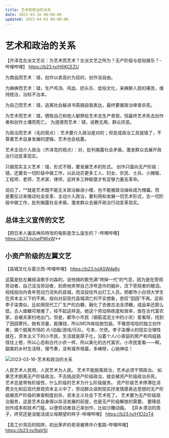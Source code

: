 ```yaml
---
title: 艺术和政治的关系
date: 2023-03-16 00:00:00
updated: 2023-04-03 00:00:00
---
```



# 艺术和政治的关系

【齐泽克左派文艺论：为艺术而艺术？左派文艺之所为？无产阶级与低俗娱乐？-哔哩哔哩】 https://b23.tv/H0KCEZU

为商品而艺术：错，创作以卖高价为目的，创作没自由。

为麻痹而艺术：错，生产鸡汤、鸡血、奶头乐、低俗文化，来麻醉人民的痛苦，维持统治，治标不治本。

为自己而艺术：错，逃离社会躲进书斋搞自我表达，最终要被政治审查杀死。

为艺术而艺术：错，牺牲自己和他人献祭给艺术去生产景观，但最终艺术失去创作者和创作土壤而死亡。
为道德而艺术：错，说教无用，群众厌恶。

为政治而艺术（毛的观点）：艺术要介入政治是对的；但变成政治工具就错了，不尊重艺术自身发展的逻辑，艺术也会枯萎。

艺术主动介入政治（齐泽克的观点）：对，批判揭露社会矛盾，激发群众去展开政治行动变革现实。

只做现实主义艺术：错，形式不限，要发展艺术的形式。
创作只面向无产阶级：错，还要去一切阶级中做工作，以此动员更多工人、妇女、农民、士兵、小摊贩、工程师、老师、艺术家、律师，这样多工种联盟才有足够力量去革命。

说白了，**就是艺术既不能无关政治躲进小楼，也不能被政治操纵成为傀儡，而是要反过来推动社会变革、主动介入政治，要利用和发展一切艺术形式，去一切阶级中做工作，批判揭露社会矛盾，激发群众去展开政治行动变革现实。










## 总体主义宣传的文艺


【把日本人骗去神风特攻的电影是怎么诞生的？-哔哩哔哩】 https://b23.tv/oePWixW**







## 小资产阶级的左翼文艺

【县城文化与葛兰西-哔哩哔哩】 https://b23.tv/ASWda8y

这篇是批左翼摇滚歌手刘森的，说他搞的歌充满“垮掉一代”的气息，因为是在旁观劳动者，自己没当劳动者，刻奇地夹带自己浮夸造作的脑补，流下旁观者的眼泪。视线投向内青年劳动力流失的县城，而没投往外出打工人员。把都市小白领大学生在资本主义下的不爽，投向对前现代县城凋亡的不实想象，悲叹“田园”不再。这和李子柒类似，比如用现代工厂生产的白糖，融化了去做古法龙须糖，成品率还那么低，古人做糖可艰难了，经不起这样造。她这个劳动熟练度和效率，放在古代富农家，会被夫家扫地出门。但是，都市小市民（钢筋混泥土中的小农）爱看呀，找到了田园寄托，她有流量，能赚钱，所以MCN肯给她包装。不像苦哈哈的独立创作者，搞个脱离市场的 片/动画/游戏/乐队，亏本，欠债。李子柒爆火的现实合理性就在，资本主义下的小市民，生活就是原子化，沿着个人/小家庭的房产和鸡娃路径往上卷，所以心态和古代小农一样，所以美化的古代富农，小市民爱看——啊，甜美的乡村生活呀，慢节奏，没有城市喧嚣，多棒呀，心驰神往！

![2023-03-16-艺术和政治的关系](assets/2023-03-16-艺术和政治的关系.jpeg)

人民艺术人民用，人民艺术为人民。
艺术不能脱离政治，艺术必须干预政治。
如果艺术脱离无产阶级政治，不去挑战资产阶级政治，就会被资产阶级政治杀死。
艺术总是带有阶级性，什么阶级的艺术为什么阶级服务。
资产阶级艺术停滞在消费文化和后现代景观资本主义中了，劳动群众讽刺现实抒发情感表达思想的无产阶级被资产阶级的审查制度封杀，资本主义社会下艺术死了。
艺术要为无产阶级政治服务，这是艺术自身得以存活发展的前提，也是无产阶级解放的需要。
要降低创作成本和技术门槛，以便劳动者自己来创作，比如沙雕动画。
【异乡漂泊的孩子，终究还是没能活成父母期望的样子-哔哩哔哩】 https://b23.tv/H1D2zT4

【高工价背后的陷阱，初出茅庐的老哥被黑中介套路-哔哩哔哩】 https://b23.tv/IIiaVSI

